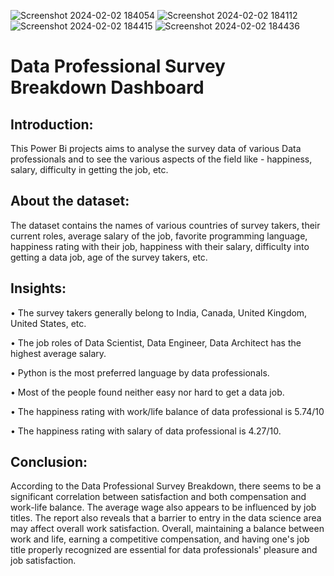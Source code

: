 ![Screenshot 2024-02-02 184054](https://github.com/Anishmodi20/Power_Bi_Projects/assets/79532223/cebc7405-ce59-45e4-8290-784bf3e4f1dd) ![Screenshot 2024-02-02 184112](https://github.com/Anishmodi20/Power_Bi_Projects/assets/79532223/74a5cdc0-bdb4-4279-a1c4-c4933e818640)
![Screenshot 2024-02-02 184415](https://github.com/Anishmodi20/Power_Bi_Projects/assets/79532223/29187740-bbff-4be9-ae64-a07615d24e79) ![Screenshot 2024-02-02 184436](https://github.com/Anishmodi20/Power_Bi_Projects/assets/79532223/619c6c38-0378-4bc4-a97c-324f34dba63b)






# Data Professional Survey Breakdown Dashboard

## Introduction:
This Power Bi projects aims to analyse the survey data of various Data professionals and to see the various aspects of the field like - happiness, salary, difficulty in getting the job, etc.

## About the dataset: 
The dataset contains the names of various countries of survey takers, their current roles, average salary of the job, favorite programming language, happiness rating with their job, happiness with their salary, difficulty into getting a data job, age of the survey takers, etc.

## Insights:

•	The survey takers generally belong to India, Canada, United Kingdom, United States, etc.

•	The job roles of Data Scientist, Data Engineer, Data Architect has the highest average salary.

•	Python is the most preferred language by data professionals.

•	Most of the people found neither easy nor hard to get a data job.

•	The happiness rating with work/life balance of data professional is 5.74/10

•	The happiness rating with salary of data professional is 4.27/10.

## Conclusion: 
According to the Data Professional Survey Breakdown, there seems to be a significant correlation between satisfaction and both compensation and work-life balance. The average wage also appears to be influenced by job titles. The report also reveals that a barrier to entry in the data science area may affect overall work satisfaction. Overall, maintaining a balance between work and life, earning a competitive compensation, and having one's job title properly recognized are essential for data professionals' pleasure and job satisfaction.




